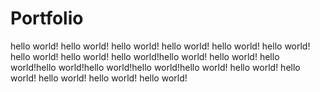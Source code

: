 # Portfolio
hello world!
hello world!
hello world!
hello world!
hello world!
hello world!
hello world!
hello world!
hello world!hello world!
hello world!
hello world!hello world!hello world!hello world!hello world!
hello world!
hello world!
hello world!
hello world!
hello world!

